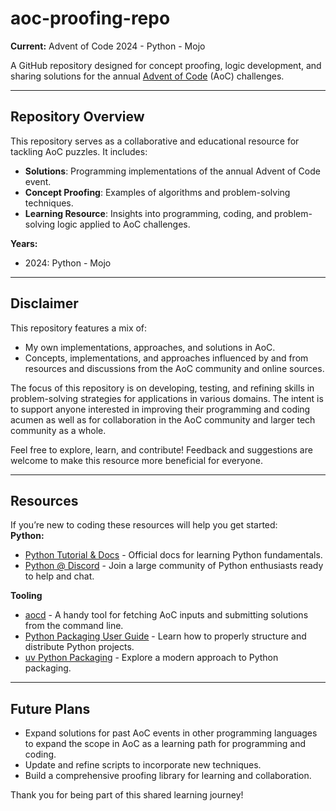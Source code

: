# aoc-proofing-repo  
**Current:** Advent of Code 2024 - Python - Mojo

A GitHub repository designed for concept proofing, logic development, and sharing solutions for the annual [Advent of Code](https://adventofcode.com) (AoC) challenges.  

---

## Repository Overview  
This repository serves as a collaborative and educational resource for tackling AoC puzzles. It includes:  
- **Solutions**: Programming implementations of the annual Advent of Code event. 
- **Concept Proofing**: Examples of algorithms and problem-solving techniques. 
- **Learning Resource**: Insights into programming, coding, and problem-solving logic applied to AoC challenges.  

**Years:**
- 2024: Python - Mojo

---

## Disclaimer  
This repository features a mix of:
- My own implementations, approaches, and solutions in AoC. 
- Concepts, implementations, and approaches influenced by and from resources and discussions from the AoC community and online sources.  

The focus of this repository is on developing, testing, and refining skills in problem-solving strategies for applications in various domains. The intent is to support anyone interested in improving their programming and coding acumen as well as for collaboration in the AoC community and larger tech community as a whole.  

Feel free to explore, learn, and contribute! Feedback and suggestions are welcome to make this resource more beneficial for everyone.  

---

## Resources
If you’re new to coding these resources will help you get started:  
**Python:**
- [Python Tutorial & Docs](https://docs.python.org/3/) - Official docs for learning Python fundamentals.
- [Python @ Discord](https://discord.gg/python) - Join a large community of Python enthusiasts ready to help and chat.

**Tooling**
- [aocd](https://github.com/wimglenn/advent-of-code-data) - A handy tool for fetching AoC inputs and submitting solutions from the command line.
- [Python Packaging User Guide](https://packaging.python.org/en/latest/) - Learn how to properly structure and distribute Python projects.
- [uv Python Packaging](https://docs.astral.sh/uv/) - Explore a modern approach to Python packaging.

---

## Future Plans  
- Expand solutions for past AoC events in other programming languages to expand the scope in AoC as a learning path for programming and coding. 
- Update and refine scripts to incorporate new techniques. 
- Build a comprehensive proofing library for learning and collaboration. 


Thank you for being part of this shared learning journey! 
